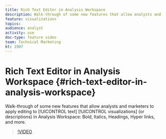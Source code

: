 ```yaml
---
title: Rich Text Editor in Analysis Workspace
description: Walk-through of some new features that allow analysts and marketers to apply editing to text visualizations (or descriptions) in Analysis Workspace - Bold, Italics, Headings, Hyper links, and more.
feature: visualizations
topics: 
audience: analyst
activity: use
doc-type: feature video
team: Technical Marketing
kt: 1907
---
```


# Rich Text Editor in Analysis Workspace {#rich-text-editor-in-analysis-workspace}

Walk-through of some new features that allow analysts and marketers to apply editing to [!UICONTROL text] [!UICONTROL visualizations] (or descriptions) in Analysis Workspace: Bold, Italics, Headings, Hyper links, and more.

>[!VIDEO](https://video.tv.adobe.com/v/23726/?quality=12)
